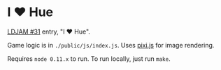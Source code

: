 I :heart: Hue
==============

[LDJAM #31](http://ludumdare.com/compo/) entry, "I :heart: Hue".

Game logic is in `./public/js/index.js`. Uses [pixi.js](http://www.pixijs.com/) for image rendering.

Requires `node 0.11.x` to run. To run locally, just run `make`.